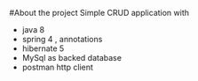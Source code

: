 #About the project
Simple CRUD application with 
* java 8
* spring 4 , annotations
* hibernate 5
* MySql as backed database
* postman http client